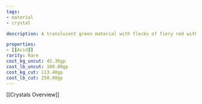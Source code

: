 ```yaml
---
tags:
- material
- crystal

description: A translucent green material with flecks of fiery red within. Touching this manterial causes for it to burn your skin.

properties:
- [[Acid]]
rarity: Rare
cost_kg_uncut: 45.36gp
cost_lb_uncut: 100.00gp
cost_kg_cut: 113.40gp
cost_lb_cut: 250.00gp
---
```

[[Crystals Overview]]
